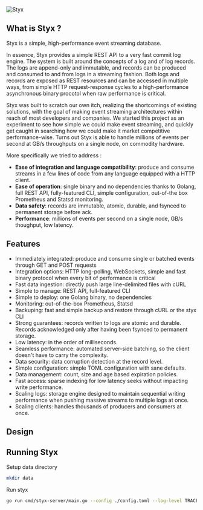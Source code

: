 <img src="https://gitlab.com/dataptive/styx/-/raw/master/docs/logo-styx.png" alt="Styx">


What is Styx ?
--------------

Styx is a simple, high-performance event streaming database.

In essence, Styx provides a simple REST API to a very fast commit log engine. The system is built around the concepts of a log and of log records. The logs are append-only and immutable, and records can be produced and consumed to and from logs in a streaming fashion. Both logs and records are exposed as REST resources and can be accessed in multiple ways, from simple HTTP request-response cycles to a high-performance asynchronous binary procotol when raw performance is critical.

Styx was built to scratch our own itch, realizing the shortcomings of existing solutions, with the goal of making event streaming architectures within reach of most developers and companies. We started this project as an experiment to see how simple we could make event streaming, and quickly get caught in searching how we could make it market competitive performance-wise. Turns out Styx is able to handle millions of events per second at GB/s throughputs on a single node, on commodity hardware.

More specifically we tried to address :

- **Ease of integration and language compatibility**: produce and consume streams in a few lines of code from any language equipped with a HTTP client.
- **Ease of operation**: single binary and no dependencies thanks to Golang, full REST API, fully-featured CLI, simple configuration, out-of-the box Prometheus and Statsd monitoring.
- **Data safety**: records are immutable, atomic, durable, and fsynced to permanent storage before ack.
- **Performance**: millions of events per second on a single node, GB/s thoughput, low latency.

Features
--------

- Immediately integrated: produce and consume single or batched events through GET and POST requests
- Integration options: HTTP long-polling, WebSockets, simple and fast binary protocol when every bit of performance is critical
- Fast data ingestion: directly push large line-delimited files with cURL
- Simple to manage: REST API, full-featured CLI
- Simple to deploy: one Golang binary, no dependencies
- Monitoring: out-of-the-box Prometheus, Statsd
- Backuping: fast and simple backup and restore through cURL or the styx CLI
- Strong guarantees: records written to logs are atomic and durable. Records acknowledged only after having been fsynced to permanent storage.
- Low latency: in the order of milliseconds.
- Seamless performance: automated server-side batching, so the client doesn't have to carry the complexity.
- Data security: data corruption detection at the record level.
- Simple configuration: simple TOML configuration with sane defaults.
- Data management: count, size and age based expiration policies.
- Fast access: sparse indexing for low latency seeks without impacting write performance.
- Scaling logs: storage engine designed to maintain sequential writing performance when pushing massive streams to multiple logs at once. 
- Scaling clients: handles thousands of producers and consumers at once.


Design
------



Running Styx
------------

Setup data directory

```bash
mkdir data
```

Run styx

```bash
go run cmd/styx-server/main.go --config ./config.toml --log-level TRACE
```